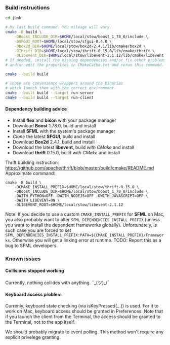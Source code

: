 ### Build instructions

```sh
cd junk

# My last build command. You mileage will vary.
cmake -B build \
    -DBoost_INCLUDE_DIR=$HOME/local/stow/boost_1_78_0/include \
    -DSFGUI_ROOT=$HOME/local/stow/sfgui-0.4.0 \
    -Dbox2d_DIR=$HOME/local/stow/box2d-2.4.1/lib/cmake/box2d \
    -DThrift_DIR=$HOME/local/stow/thrift-0.15.0/lib/cmake/thrift \
    -DLibevent_DIR=$HOME/local/stow/libevent-2.1.12/lib/cmake/libevent
# If needed, install the missing dependencies and/or fix other problems
# and/or edit the properties in CMakeCache.txt and rerun this command.

cmake --build build

# Those are convenience wrappers around the binaries
# which launch them with the correct environment.
cmake --built build --target run-server
cmake --build build --target run-client
```

#### Dependency building advice

- Install **flex** and **bison** with your package manager
- Download **Boost** 1.78.0, build and install
- Install **SFML** with the system's package manager
- *Clone* the latest **SFGUI**, build and install
- Download **Box2d** 2.4.1, build and install
- Download the latest **libevent**, build *with CMake* and install
- Download **thrift** 0.15.0, build *with CMake* and install

Thrift building instruction: https://github.com/apache/thrift/blob/master/build/cmake/README.md
Approximate command:
```
cmake -B build \
    -DCMAKE_INSTALL_PREFIX=$HOME/local/stow/thrift-0.15.0 \
    -DBoost_INCLUDE_DIR=$HOME/local/stow/boost_1_78_0/include \
    -DWITH_PYTHON=OFF -DWITH_NODEJS=OFF -DWITH_JAVASCRIPT=OFF \
    -DWITH_LIBEVENT=ON \
    -DLIBEVENT_ROOT=$HOME/local/stow/libevent-2.1.12
```

Note:
If you decide to use a custom `CMAKE_INSTALL_PREFIX` for **SFML** on Mac, you also probably want
to alter `SFML_DEPENDENCIES_INSTALL_PREFIX` (unless you want to install the dependent frameworks globally).
Unfortunately, is such case you are forced to set `SFML_DEPENDENCIES_INSTALL_PREFIX:PATH=${CMAKE_INSTALL_PREFIX}/Frameworks`.
Otherwise you will get a linking error at runtime.
TODO: Report this as a bug to SFML developers.

### Known issues

#### Collisions stopped working

Currently, nothing collides with anything. ¯\_(ツ)_/¯

#### Keyboard access problem

Currenly, keyboard state checking (via isKeyPressed(...)) is used.
For it to work on Mac, keyboard access should be granted in Preferences.
Note that if you launch the client from the Terminal,
the access should be granted to the Terminal, not to the app itself.

We should probably migrate to event polling.
This method won't require any explicit privelege granting.
